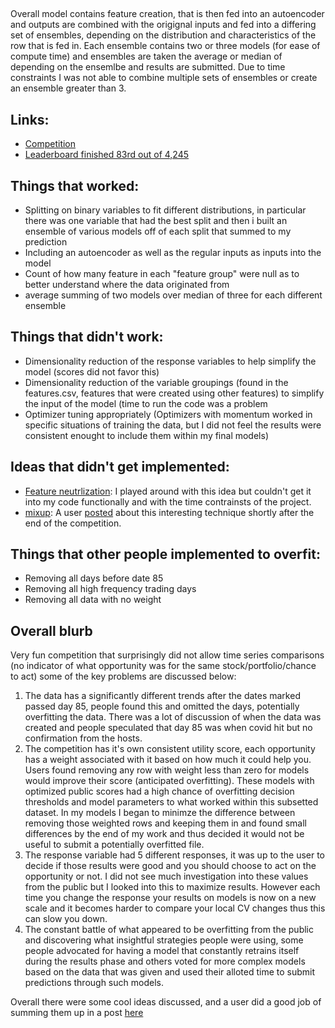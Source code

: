 ##
Overall model contains feature creation, that is then fed into an autoencoder and outputs are combined with the origignal inputs and fed into a differing set of ensembles, depending on the distribution and characteristics of the row that is fed in. Each ensemble contains two or three models (for ease of compute time) and ensembles are taken the average or median of depending on the ensemlbe and results are submitted. Due to time constraints I was not able to combine multiple sets of ensembles or create an ensemble greater than 3. 

## Links:
- [Competition](https://www.kaggle.com/c/jane-street-market-prediction/overview)
- [Leaderboard finished 83rd out of 4,245](https://www.kaggle.com/c/jane-street-market-prediction/leaderboard)



## Things that worked:
- Splitting on binary variables to fit different distributions, in particular there was one variable that had the best split and then i built an ensemble of various models off of each split that summed to my prediction
- Including an autoencoder as well as the regular inputs as inputs into the model
- Count of how many feature in each "feature group" were null as to better understand where the data originated from 
- average summing of two models over median of three for each different ensemble


## Things that didn't work:
- Dimensionality reduction of the response variables to help simplify the model (scores did not favor this)
- Dimensionality reduction of the variable groupings (found in the features.csv, features that were created using other features) to simplify the input of the model (time to run the code was a problem
- Optimizer tuning appropriately (Optimizers with momentum worked in specific situations of training the data, but I did not feel the results were consistent enought to include them within my final models) 

## Ideas that didn't get implemented:
- [Feature neutrlization](https://www.kaggle.com/code1110/janestreet-avoid-overfit-feature-neutralization): I played around with this idea but couldn't get it into my code functionally and with the time contrainsts of the project. 
- [mixup](https://arxiv.org/pdf/1710.09412.pdf): A user [posted](https://www.kaggle.com/c/jane-street-market-prediction/discussion/224333) about this interesting technique shortly after the end of the competition. 

## Things that other people implemented to overfit:
- Removing all days before date 85 
- Removing all high frequency trading days
- Removing all data with no weight 



## Overall blurb
Very fun competition that surprisingly did not allow time series comparisons (no indicator of what opportunity was for the same stock/portfolio/chance to act) some of the key problems are discussed below: 
1. The data has a significantly different trends after the dates marked passed day 85, people found this and omitted the days, potentially overfitting the data. There was a lot of discussion of when the data was created and people speculated that day 85 was when covid hit but no confirmation from the hosts. 
2. The competition has it's own consistent utility score, each opportunity has a weight associated with it based on how much it could help you. Users found removing any row with weight less than zero for models would improve their score (anticipated overfitting). These models with optimized public scores had a high chance of overfitting decision thresholds and model parameters to what worked within this subsetted dataset. In my models I began to minimze the difference between removing those weighted rows and keeping them in and found small differences by the end of my work and thus decided it would not be useful to submit a potentially overfitted file. 
3. The response variable had 5 different responses, it was up to the user to decide if those results were good and you should choose to act on the opportunity or not. I did not see much investigation into these values from the public but I looked into this to maximize results. However each time you change the response your results on models is now on a new scale and it becomes harder to compare your local CV changes thus this can slow you down. 
4. The constant battle of what appeared to be overfitting from the public and discovering what insightful strategies people were using, some people advocated for having a model that constantly retrains itself during the results phase and others voted for more complex models based on the data that was given and used their alloted time to submit predictions through such models. 

Overall there were some cool ideas discussed, and a user did a good job of summing them up in a post [here](https://www.kaggle.com/c/jane-street-market-prediction/discussion/221495)
